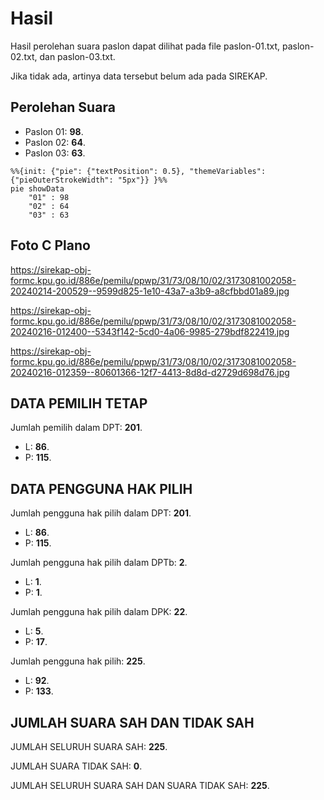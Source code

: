 # Hasil

Hasil perolehan suara paslon dapat dilihat pada file paslon-01.txt, paslon-02.txt, dan paslon-03.txt.

Jika tidak ada, artinya data tersebut belum ada pada SIREKAP.

## Perolehan Suara

 * Paslon 01: **98**.
 * Paslon 02: **64**.
 * Paslon 03: **63**.

```mermaid
%%{init: {"pie": {"textPosition": 0.5}, "themeVariables": {"pieOuterStrokeWidth": "5px"}} }%%
pie showData
    "01" : 98
    "02" : 64
    "03" : 63
```
## Foto C Plano

https://sirekap-obj-formc.kpu.go.id/886e/pemilu/ppwp/31/73/08/10/02/3173081002058-20240214-200529--9599d825-1e10-43a7-a3b9-a8cfbbd01a89.jpg

https://sirekap-obj-formc.kpu.go.id/886e/pemilu/ppwp/31/73/08/10/02/3173081002058-20240216-012400--5343f142-5cd0-4a06-9985-279bdf822419.jpg

https://sirekap-obj-formc.kpu.go.id/886e/pemilu/ppwp/31/73/08/10/02/3173081002058-20240216-012359--80601366-12f7-4413-8d8d-d2729d698d76.jpg

## DATA PEMILIH TETAP

Jumlah pemilih dalam DPT: **201**.
 * L: **86**.
 * P: **115**.

## DATA PENGGUNA HAK PILIH

Jumlah pengguna hak pilih dalam DPT: **201**.
 * L: **86**.
 * P: **115**.

Jumlah pengguna hak pilih dalam DPTb: **2**.
 * L: **1**.
 * P: **1**.

Jumlah pengguna hak pilih dalam DPK: **22**.
 * L: **5**.
 * P: **17**.

Jumlah pengguna hak pilih: **225**.
 * L: **92**.
 * P: **133**.

## JUMLAH SUARA SAH DAN TIDAK SAH

JUMLAH SELURUH SUARA SAH: **225**.

JUMLAH SUARA TIDAK SAH: **0**.

JUMLAH SELURUH SUARA SAH DAN SUARA TIDAK SAH: **225**.
